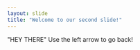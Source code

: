 ```yaml
---
layout: slide
title: "Welcome to our second slide!"
---
```

"HEY THERE"
Use the left arrow to go back!
